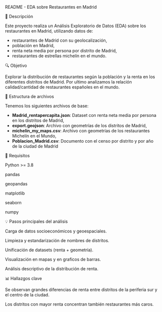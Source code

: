 README - EDA sobre Restaurantes en Madrid

📄 Descripción

Este proyecto realiza un Análisis Exploratorio de Datos (EDA) sobre los restaurantes en Madrid, utilizando datos de:
- restaurantes de Madrid con su geolocalización,
- población en Madrid,
- renta neta media por persona por distrito de Madrid,
- restaurantes de estrellas michelín en el mundo.

🔍 Objetivo

Explorar la distribución de restaurantes según la población y la renta en los diferentes distritos de Madrid.
Por ultimo analizamos la relación calidad/cantidad de restaurantes españoles en el mundo.

📁 Estructura de archivos

Tenemos los siguientes archivos de base:
- **Madrid_rentapercapita.json**: Dataset con renta neta media por persona en los distritos de Madrid,
- **export.geojson**: Archivo con geometrías de los distritos de Madrid,
- **michelin_my_maps.csv**: Archivo con geometrías de los restaurantes Michelín en el Mundo,
- **Poblacion_Madrid.csv**: Documento con el censo por distrito y por año de la ciudad de Madrid

📆 Requisitos

Python >= 3.8

pandas

geopandas

matplotlib

seaborn

numpy

💡 Pasos principales del análisis

Carga de datos socioeconómicos y geoespaciales.

Limpieza y estandarización de nombres de distritos.

Unificación de datasets (renta + geometría).

Visualización en mapas y en graficos de barras.

Análisis descriptivo de la distribución de renta.

📊 Hallazgos clave

Se observan grandes diferencias de renta entre distritos de la periferia sur y el centro de la ciudad.

Los distritos con mayor renta concentran también restaurantes más caros.
